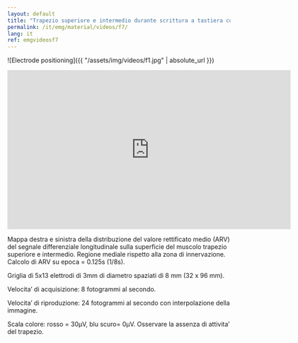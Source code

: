 ```yaml
---
layout: default
title: "Trapezio superiore e intermedio durante scrittura a tastiera con appoggio degli avambracci sul tavolo."
permalink: /it/emg/material/videos/f7/
lang: it
ref: emgvideosf7
---
```


![Electrode positioning]({{ "/assets/img/videos/f1.jpg" | absolute_url }})

<iframe width="640" height="360" src="https://www.youtube-nocookie.com/embed/SkbooJa7VEY?si=fjLod3j13kp6tIp0&rel=0" title="YouTube video player" frameborder="0" allow="accelerometer; autoplay; clipboard-write; encrypted-media; gyroscope; picture-in-picture; web-share" allowfullscreen></iframe>

Mappa destra e sinistra della distribuzione del valore rettificato medio (ARV) del segnale differenziale longitudinale sulla superficie del muscolo trapezio superiore e intermedio. Regione mediale rispetto alla zona di innervazione. Calcolo di ARV su epoca = 0.125s (1/8s). 

Griglia di 5x13 elettrodi di 3mm di diametro spaziati di 8 mm (32 x 96 mm).

Velocita’ di acquisizione: 8 fotogrammi al secondo.

Velocita’ di riproduzione: 24 fotogrammi al secondo con interpolazione della immagine.

Scala colore: rosso = 30µV,  blu scuro= 0µV.   Osservare la assenza di attivita’ del trapezio.